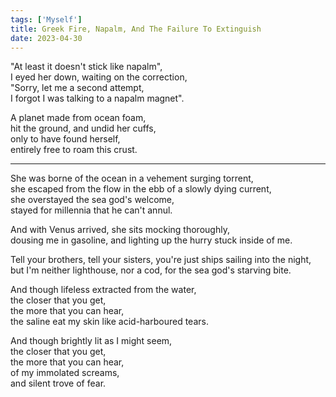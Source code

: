```yaml
---
tags: ['Myself']
title: Greek Fire, Napalm, And The Failure To Extinguish
date: 2023-04-30
---
```


"At least it doesn't stick like napalm",  
I eyed her down, waiting on the correction,  
"Sorry, let me a second attempt,  
I forgot I was talking to a napalm magnet".

A planet made from ocean foam,  
hit the ground, and undid her cuffs,  
only to have found herself,  
entirely free to roam this crust.

---

She was borne of the ocean in a vehement surging torrent,  
she escaped from the flow in the ebb of a slowly dying current,  
she overstayed the sea god's welcome,  
stayed for millennia that he can't annul.

And with Venus arrived, she sits mocking thoroughly,  
dousing me in gasoline, and lighting up the hurry stuck inside of me.

Tell your brothers, tell your sisters, you're just ships sailing into the night,  
but I'm neither lighthouse, nor a cod, for the sea god's starving bite.

And though lifeless extracted from the water,  
the closer that you get,  
the more that you can hear,  
the saline eat my skin like acid-harboured tears.

And though brightly lit as I might seem,  
the closer that you get,  
the more that you can hear,  
of my immolated screams,  
and silent trove of fear.
